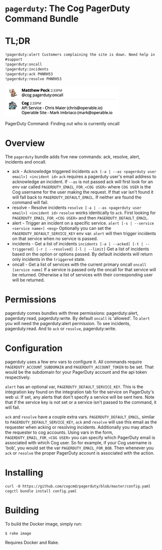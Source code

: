`pagerduty`: The Cog PagerDuty Command Bundle
=========================================

# TL;DR

    !pagerduty:alert Customers complaining the site is down. Need help in #support
    !pagerduty:oncall
    !pagerduty:incidents
    !pagerduty:ack PHNRH53
    !pagerduty:resolve PHNRH53
![PagerDuty Command](https://raw.githubusercontent.com/cogcmd/pagerduty/master/PagerDuty_Command_Oncall.png)

PagerDuty Command: Finding out who is currently oncall
# Overview

The `pagerduty` bundle adds five new commands: ack, resolve, alert, incidents
and oncall.

* ack - Acknowledge triggered incidents
        `ack [-a | --as <pagerduty user email>] <incident id>`
        `ack` requires a pagerduty user's email address to acknowledge an
        incident. If `--as` is not passed ack will first look for an env
        var called `PAGERDUTY_EMAIL_FOR_<COG USER>` where `COG USER` is
        the Cog username for the user making the request. If that var
        isn't found it will fall back to `PAGERDUTY_DEFAULT_EMAIL`. If
        neither are found the command will fail.
* resolve - Resolve incidents
        `resolve [-a | --as <pagerduty user email>] <incident id>`
        `resolve` works identically to `ack`. First looking for
        `PAGERDUTY_EMAIL_FOR_<COG USER>` and then `PAGERDUTY_DEFAULT_EMAIL`.
* alert - Trigger an incident on a specific service.
        `alert [-s | --service <service name>] <msg>`
        Optionally you can set the `PAGERDUTY_DEFAULT_SERVICE_KEY` env var.
        `alert` will then trigger incidents on that service when no service
        is passed.
* incidents - Get a list of incidents
        `incidents [-a | --acked] [-t | --triggered] [-r | --resolved] [-l | --limit]`
        Get a list of incidents based on the option or options passed. By default
        incidents will return only incidents in the `triggered` state.
* oncall - Get a list of services with the current primary oncall
        `oncall [service name]`
        If a service is passed only the oncall for that service will be returned.
        Otherwise a list of services with their corresponding user will be returned.

# Permissions

pagerduty comes bundles with three permissions: pagerduty:alert, pagerduty:read,
pagerduty:write. By default `oncall` is 'allowed'. To `alert` you will need the
pagerduty:alert permission. To see incidents, pagerduty:read. And to `ack` or
`resolve`, pagerduty:write.

# Configuration

pagerduty uses a few env vars to configure it. All commands require
`PAGERDUTY_ACCOUNT_SUBDOMAIN` and `PAGERDUTY_ACCOUNT_TOKEN` to be set. That would
be the subdomain for your PagerDuty account and the api token respectively.

`alert` has an optional var, `PAGERDUTY_DEFAULT_SERVICE_KEY`. This is the integration
key found on the integration tab for the service on PagerDuty's web ui. If set, any
alerts that don't specify a service will be sent here. Note that if the service key
is not set or a service isn't passed to the command, it will fail.

`ack` and `resolve` have a couple extra vars. `PAGERDUTY_DEFAULT_EMAIL`, similar to
`PAGERDUTY_DEFAULT_SERVICE_KEY`, `ack` and `resolve` will use this email as the
requester when acking or resolving incidents. Additionally you may attach the
requester to cog accounts. Using vars in the form, `PAGERDUTY_EMAIL_FOR_<COG USER>`
you can specify which PagerDuty email is associated with which Cog user. So for
example, if your Cog username is 'bob', you would set the var `PAGERDUTY_EMAIL_FOR_BOB`.
Then whenever you `ack` or `resolve` the proper PagerDuty account is associated with the
action.

# Installing

    curl -O https://github.com/cogcmd/pagerduty/blob/master/config.yaml
    cogctl bundle install config.yaml

# Building

To build the Docker image, simply run:

    $ rake image

Requires Docker and Rake.


